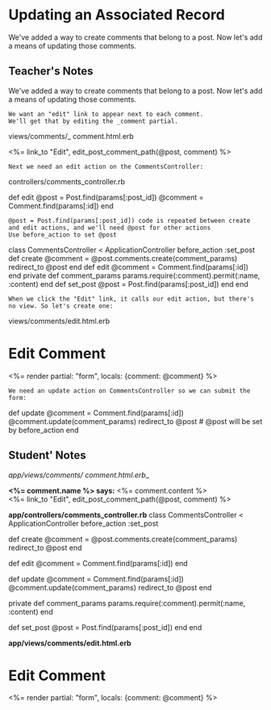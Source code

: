 # Updating an Associated Record
We've added a way to create comments that belong to a post. Now let's add a means of updating those comments.

## Teacher's Notes

We've added a way to create comments that belong to a post. Now let's add a means of updating those comments.

    We want an "edit" link to appear next to each comment.
    We'll get that by editing the _comment partial.

views/comments/_ comment.html.erb

<div class="comment-admin">
  <%= link_to "Edit", edit_post_comment_path(@post, comment) %>
</div>

    Next we need an edit action on the CommentsController:

controllers/comments_controller.rb

  def edit
    @post = Post.find(params[:post_id])
    @comment = Comment.find(params[:id])
  end

    @post = Post.find(params[:post_id]) code is repeated between create and edit actions, and we'll need @post for other actions
    Use before_action to set @post

class CommentsController < ApplicationController
  before_action :set_post
  def create
    @comment = @post.comments.create(comment_params)
    redirect_to @post
  end
  def edit
    @comment = Comment.find(params[:id])
  end
  private
  def comment_params
    params.require(:comment).permit(:name, :content)
  end
  def set_post
    @post = Post.find(params[:post_id])
  end
end

    When we click the "Edit" link, it calls our edit action, but there's no view. So let's create one:

views/comments/edit.html.erb

<h1>Edit Comment</h1>
<%= render partial: "form", locals: {comment: @comment} %>

    We need an update action on CommentsController so we can submit the form:

  def update
    @comment = Comment.find(params[:id])
    @comment.update(comment_params)
    redirect_to @post # @post will be set by before_action
  end

## Student' Notes

__app/views/comments/_ comment.html.erb__
<div>
	<strong><%= comment.name %> says:</strong>
	<%= comment.content %>
	<div class="comment-admin">
		<%= link_to "Edit", edit_post_comment_path(@post, comment) %>
	</div>
</div>

__app/controllers/comments_controller.rb__
class CommentsController < ApplicationController
  before_action :set_post

  def create
    @comment = @post.comments.create(comment_params)
    redirect_to @post
  end

  def edit
    @comment = Comment.find(params[:id])
  end

  def update
    @comment = Comment.find(params[:id])
    @comment.update(comment_params)
    redirect_to @post
  end

  private
  def comment_params
    params.require(:comment).permit(:name, :content)
  end

  def set_post
    @post = Post.find(params[:post_id])
  end
end

__app/views/comments/edit.html.erb__
<h1>Edit Comment</h1>
<%= render partial: "form", locals: {comment: @comment} %>
